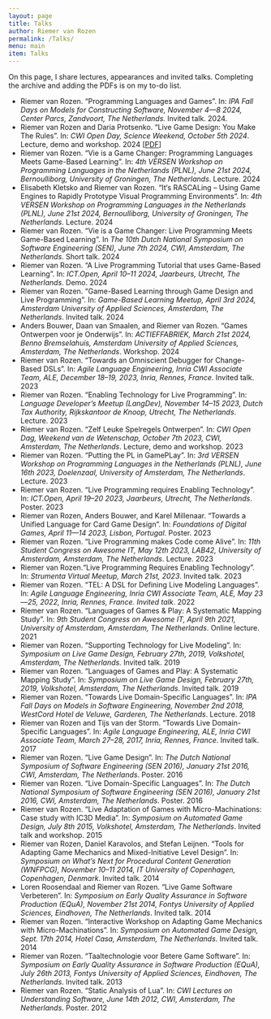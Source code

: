 ```yaml
---
layout: page
title: Talks
author: Riemer van Rozen
permalink: /Talks/
menu: main
item: Talks
---
```

On this page, I share lectures, appearances and invited talks.
Completing the archive and adding the PDFs is on my to-do list.

* Riemer van Rozen. “Programming Languages and Games”. In: *IPA Fall Days on Models for Constructing Software, November 4—8 2024, Center Parcs, Zandvoort, The Netherlands.* Invited talk. 2024.
* Riemer van Rozen and Daria Protsenko. “Live Game Design: You Make The Rules”. In: *CWI Open Day, Science Weekend, October 5th 2024*. Lecture, demo and workshop. 2024  [[PDF](/assets/CWI_Open_Day_2024_Assignments.pdf)]
* Riemer van Rozen. “Vie is a Game Changer: Programming Languages Meets Game-Based Learning”. In: *4th VERSEN Workshop on Programming Languages in the Netherlands (PLNL), June 21st 2024, Bernoulliborg, University of Groningen, The Netherlands*. Lecture. 2024
* Elisabeth Kletsko and Riemer van Rozen. “It‘s RASCALing – Using Game Engines to Rapidly Prototype Visual Programming Environments”. In: *4th VERSEN Workshop on Programming Languages in the Netherlands (PLNL), June 21st 2024, Bernoulliborg, University of Groningen, The Netherlands*. Lecture. 2024
* Riemer van Rozen. “Vie is a Game Changer: Live Programming Meets Game-Based Learning”. In *The 10th Dutch National Symposium on Software Engineering (SEN), June 7th 2024, CWI, Amsterdam, The Netherlands*. Short talk. 2024
* Riemer van Rozen. “A Live Programming Tutorial that uses Game-Based Learning”. In: *ICT.Open, April 10–11 2024, Jaarbeurs, Utrecht, The Netherlands*. Demo. 2024
* Riemer van Rozen. “Game-Based Learning through Game Design and Live Programming”. In: *Game-Based Learning Meetup, April 3rd 2024, Amsterdam University of Applied Sciences, Amsterdam, The Netherlands*. Invited talk. 2024
* Anders Bouwer, Daan van Smaalen, and Riemer van Rozen. “Games Ontwerpen voor je Onderwijs”. In: *ACTIEFFABRIEK, March 21st 2024, Benno Bremselahuis, Amsterdam University of Applied Sciences, Amsterdam, The Netherlands*. Workshop. 2024
* Riemer van Rozen. “Towards an Omniscient Debugger for Change-Based DSLs”. In: *Agile Language Engineering, Inria CWI Associate Team, ALE, December 18–19, 2023, Inria, Rennes, France*. Invited talk. 2023
* Riemer van Rozen. “Enabling Technology for Live Programming”. In: *Language Developer’s Meetup (LangDev), November 14–15 2023, Dutch Tax Authority, Rijkskantoor de Knoop, Utrecht, The Netherlands*. Lecture. 2023
* Riemer van Rozen. “Zelf Leuke Spelregels Ontwerpen”. In: *CWI Open Dag, Weekend van de Wetenschap, October 7th 2023, CWI, Amsterdam, The Netherlands*. Lecture, demo and workshop. 2023
* Riemer van Rozen. “Putting the PL in GamePLay”. In: *3rd VERSEN Workshop on Programming Languages in the Netherlands (PLNL), June 16th 2023, Doelenzaal, University of Amsterdam, The Netherlands*. Lecture. 2023
* Riemer van Rozen. “Live Programming requires Enabling Technology”. In: *ICT.Open, April 19–20 2023, Jaarbeurs, Utrecht, The Netherlands*. Poster. 2023
* Riemer van Rozen, Anders Bouwer, and Karel Millenaar. “Towards a Unified Language for Card Game Design”. In: *Foundations of Digital Games, April 11—14 2023, Lisbon, Portugal*. Poster. 2023
* Riemer van Rozen. “Live Programming makes Code come Alive”. In: *11th Student Congress on Awesome IT, May 12th 2023, LAB42, University of Amsterdam, Amsterdam, The Netherlands*. Lecture. 2023
* Riemer van Rozen.“Live Programming Requires Enabling Technology”. In: *Strumenta Virtual Meetup, March 21st, 2023*. Invited talk. 2023
* Riemer van Rozen. “TEL: A DSL for Defining Live Modeling Languages”. In: *Agile Language Engineering, Inria CWI Associate Team, ALE, May 23—25, 2022, Inria, Rennes, France. Invited talk*. 2022
* Riemer van Rozen. “Languages of Games & Play: A Systematic Mapping Study”. In: *9th Student Congress on Awesome IT, April 9th 2021, University of Amsterdam, Amsterdam, The Netherlands*. Online lecture. 2021
* Riemer van Rozen. “Supporting Technology for Live Modeling”. In: *Symposium on Live Game Design, February 27th, 2019, Volkshotel, Amsterdam, The Netherlands.* Invited talk. 2019
* Riemer van Rozen. “Languages of Games and Play: A Systematic Mapping Study”. In: *Symposium on Live Game Design, February 27th, 2019, Volkshotel, Amsterdam, The Netherlands*. Invited talk. 2019
* Riemer van Rozen. “Towards Live Domain-Specific Languages”. In: *IPA Fall Days on Models in Software Engineering, November 2nd 2018, WestCord Hotel de Veluwe, Garderen, The Netherlands*. Lecture. 2018
* Riemer van Rozen and Tijs van der Storm. “Towards Live Domain-Specific Languages”. In: *Agile Language Engineering, ALE, Inria CWI Associate Team, March 27–28, 2017, Inria, Rennes, France*. Invited talk. 2017
* Riemer van Rozen. “Live Game Design”. In: *The Dutch National Symposium of Software Engineering (SEN 2016), January 21st 2016, CWI, Amsterdam, The Netherlands*. Poster. 2016
* Riemer van Rozen. “Live Domain-Specific Languages”. In: *The Dutch National Symposium of Software Engineering (SEN 2016), January 21st 2016, CWI, Amsterdam, The Netherlands*. Poster. 2016
* Riemer van Rozen. “Live Adaptation of Games with Micro-Machinations: Case study with IC3D Media”. In: *Symposium on Automated Game Design, July 8th 2015, Volkshotel, Amsterdam, The Netherlands*. Invited talk and workshop. 2015
* Riemer van Rozen, Daniel Karavolos, and Stefan Leijnen. “Tools for Adapting Game Mechanics and Mixed-Initiative Level Design”. In: *Symposium on What’s Next for Procedural Content Generation (WNFPCG), November 10–11 2014, IT University of Copenhagen, Copenhagen, Denmark*. Invited talk. 2014
* Loren Roosendaal and Riemer van Rozen. “Live Game Software Verbeteren”. In: *Symposium on Early Quality Assurance in Software Production (EQuA), November 21st 2014, Fontys University of Applied Sciences, Eindhoven, The Netherlands*. Invited talk. 2014
* Riemer van Rozen. “Interactive Workshop on Adapting Game Mechanics with Micro-Machinations”. In: *Symposium on Automated Game Design, Sept. 17th 2014, Hotel Casa, Amsterdam, The Netherlands*. Invited talk. 2014
* Riemer van Rozen. “Taaltechnologie voor Betere Game Software”. In: *Symposium on Early Quality Assurance in Software Production (EQuA), July 26th 2013, Fontys University of Applied Sciences, Eindhoven, The Netherlands*. Invited talk. 2013
* Riemer van Rozen. “Static Analysis of Lua”. In: *CWI Lectures on Understanding Software, June 14th 2012, CWI, Amsterdam, The Netherlands*. Poster. 2012